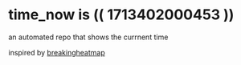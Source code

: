 # time_now is (( 1713402000453 ))

an automated repo that shows the currnent time

inspired by [breakingheatmap](https://github.com/breakingheatmap/breakingheatmap)